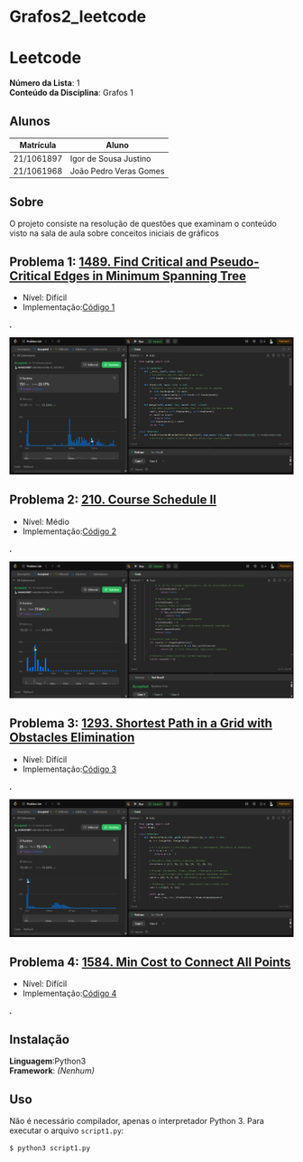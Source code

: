 # Grafos2_leetcode

# Leetcode

**Número da Lista**: 1<br>
**Conteúdo da Disciplina**: Grafos 1 <br>

## Alunos
|Matrícula | Aluno |
| -- | -- |
| 21/1061897  |  Igor de Sousa Justino |
| 21/1061968  |  João Pedro Veras Gomes |

## Sobre 
O projeto consiste na resolução de questões que examinam o conteúdo visto na sala de aula sobre conceitos iniciais de gráficos

## Problema 1: [1489. Find Critical and Pseudo-Critical Edges in Minimum Spanning Tree](https://leetcode.com/problems/find-critical-and-pseudo-critical-edges-in-minimum-spanning-tree/)
- Nível: Difícil
- Implementação:[Código 1](https://github.com/IgorJustino/Grafos2_leetcode/blob/main/1489.%20Find%20Critical%20and%20Pseudo-Critical%20Edges%20in%20Minimum%20Spanning%20Tree)

**_._**
  
![](./1489.png)
## Problema 2: [210. Course Schedule II](https://leetcode.com/problems/course-schedule-ii/description/)
- Nível: Médio
- Implementação:[Código 2](https://github.com/IgorJustino/Grafos2_leetcode/blob/main/210.%20Course%20Schedule%20II)

**_._**

![](./210.png)

## Problema 3: [1293. Shortest Path in a Grid with Obstacles Elimination](https://leetcode.com/problems/shortest-path-in-a-grid-with-obstacles-elimination/)
- Nível: Difícil
- Implementação:[Código 3](https://github.com/IgorJustino/Grafos2_leetcode/blob/main/1293.%20Shortest%20Path%20in%20a%20Grid%20with%20Obstacles%20Elimination)
  
**_._**


![](./1293.png)
## Problema 4: [1584. Min Cost to Connect All Points](https://leetcode.com/problems/min-cost-to-connect-all-points/description/)
- Nível: Difícil
- Implementação:[Código 4](https://github.com/IgorJustino/Grafos2_leetcode/blob/main/1584.%20Min%20Cost%20to%20Connect%20All%20Points)

**_._**



## Instalação 
**Linguagem**:Python3 <br>
**Framework**: _(Nenhum)_ <br>

## Uso
Não é necessário compilador, apenas o interpretador Python 3. Para executar o arquivo `script1.py`:

```
$ python3 script1.py
```


